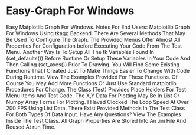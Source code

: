 # Easy-Graph For Windows
Easy Matplotlib Graph For Windows.
Notes For End Users:
Matplotlib Graph For Windows Using tkagg Backend.
There Are Several Methods That May Be Used To Configure The Graph.
The Provided Menus Offer Almost All Properties For Configuration before
Executing Your Code From The Test Menu. Another Way Is To Setup All The
tk Variables Found In (set_defaults()) Before Runtime Or Setup These Variables
In Your Code And Then Calling (set_axes()) Prior To Drawing. You Will Find Some
Existing Functions That I Created Just To Make Things Easier To Change With
Code During Runtime. View The Examples Provided For These Functions. Of Course
You May Add More Functions Or Just Use Standard matplotlib Procedures For Change.
The Class (Test) Provides Place Holders For Test Menu Items And Test Code.
The X,Y Data For Plotting May Be In List Or Numpy Array Forms For Plotting.
I Haved Clocked The Loop Speed At Over 200 FPS Using List Data. There Exist Provided
Methods In The Test Class For Both Types Of Data Input.
Have Any Questions? View The Examples Inside The Test Class.
All Graph Properties Are Stored Into An .ini File And Reused At run Time.
